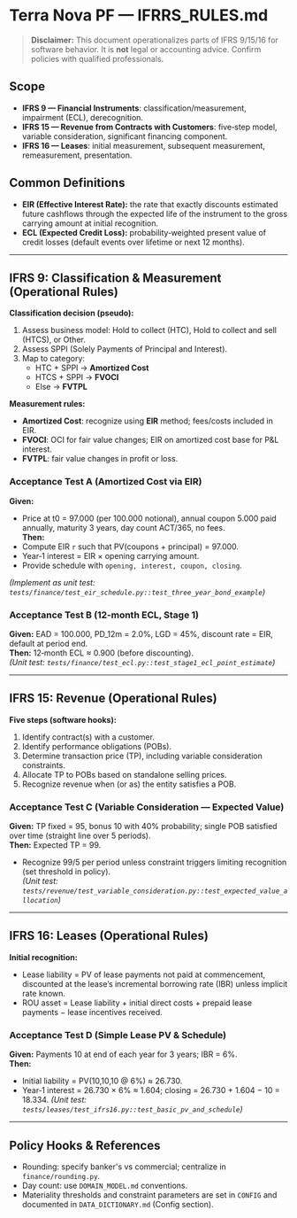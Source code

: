 # Terra Nova PF — IFRRS_RULES.md

> **Disclaimer:** This document operationalizes parts of IFRS 9/15/16 for software behavior. It is **not** legal or accounting advice. Confirm policies with qualified professionals.

## Scope
- **IFRS 9 — Financial Instruments**: classification/measurement, impairment (ECL), derecognition.
- **IFRS 15 — Revenue from Contracts with Customers**: five‑step model, variable consideration, significant financing component.
- **IFRS 16 — Leases**: initial measurement, subsequent measurement, remeasurement, presentation.

## Common Definitions
- **EIR (Effective Interest Rate):** the rate that exactly discounts estimated future cashflows through the expected life of the instrument to the gross carrying amount at initial recognition.
- **ECL (Expected Credit Loss):** probability‑weighted present value of credit losses (default events over lifetime or next 12 months).

---

## IFRS 9: Classification & Measurement (Operational Rules)

**Classification decision (pseudo):**
1. Assess business model: Hold to collect (HTC), Hold to collect and sell (HTCS), or Other.
2. Assess SPPI (Solely Payments of Principal and Interest).
3. Map to category:
   - HTC + SPPI → **Amortized Cost**  
   - HTCS + SPPI → **FVOCI**  
   - Else → **FVTPL**

**Measurement rules:**
- **Amortized Cost**: recognize using **EIR** method; fees/costs included in EIR.
- **FVOCI**: OCI for fair value changes; EIR on amortized cost base for P&L interest.
- **FVTPL**: fair value changes in profit or loss.

### Acceptance Test A (Amortized Cost via EIR)
**Given:**
- Price at t0 = 97.000 (per 100.000 notional), annual coupon 5.000 paid annually, maturity 3 years, day count ACT/365, no fees.  
**Then:**
- Compute EIR `r` such that PV(coupons + principal) = 97.000.
- Year‑1 interest = EIR × opening carrying amount.
- Provide schedule with `opening, interest, coupon, closing`.

*(Implement as unit test: `tests/finance/test_eir_schedule.py::test_three_year_bond_example`)*

### Acceptance Test B (12‑month ECL, Stage 1)
**Given:** EAD = 100.000, PD_12m = 2.0%, LGD = 45%, discount rate = EIR, default at period end.  
**Then:** 12‑month ECL ≈ 0.900 (before discounting).  
*(Unit test: `tests/finance/test_ecl.py::test_stage1_ecl_point_estimate`)*

---

## IFRS 15: Revenue (Operational Rules)

**Five steps (software hooks):**
1. Identify contract(s) with a customer.
2. Identify performance obligations (POBs).
3. Determine transaction price (TP), including variable consideration constraints.
4. Allocate TP to POBs based on standalone selling prices.
5. Recognize revenue when (or as) the entity satisfies a POB.

### Acceptance Test C (Variable Consideration — Expected Value)
**Given:** TP fixed = 95, bonus 10 with 40% probability; single POB satisfied over time (straight line over 5 periods).  
**Then:** Expected TP = 99.  
- Recognize 99/5 per period unless constraint triggers limiting recognition (set threshold in policy).  
*(Unit test: `tests/revenue/test_variable_consideration.py::test_expected_value_allocation`)*

---

## IFRS 16: Leases (Operational Rules)

**Initial recognition:**
- Lease liability = PV of lease payments not paid at commencement, discounted at the lease’s incremental borrowing rate (IBR) unless implicit rate known.
- ROU asset = Lease liability + initial direct costs + prepaid lease payments − lease incentives received.

### Acceptance Test D (Simple Lease PV & Schedule)
**Given:** Payments 10 at end of each year for 3 years; IBR = 6%.  
**Then:**
- Initial liability = PV(10,10,10 @ 6%) ≈ 26.730.
- Year‑1 interest = 26.730 × 6% ≈ 1.604; closing = 26.730 + 1.604 − 10 = 18.334.
*(Unit test: `tests/leases/test_ifrs16.py::test_basic_pv_and_schedule`)*

---

## Policy Hooks & References
- Rounding: specify banker's vs commercial; centralize in `finance/rounding.py`.
- Day count: use `DOMAIN_MODEL.md` conventions.
- Materiality thresholds and constraint parameters are set in `CONFIG` and documented in `DATA_DICTIONARY.md` (Config section).
